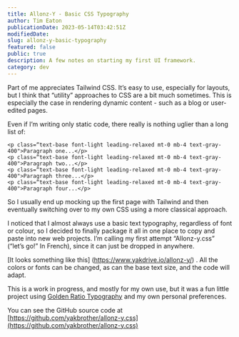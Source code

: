 ```yaml
---
title: Allonz-Y - Basic CSS Typography
author: Tim Eaton
publicationDate: 2023-05-14T03:42:51Z
modifiedDate:
slug: allonz-y-basic-typography
featured: false
public: true
description: A few notes on starting my first UI framework.
category: dev
---
```


Part of me appreciates Tailwind CSS. It’s easy to use, especially for layouts, but I think that “utility” approaches to CSS are a bit much sometimes. This is especially the case in rendering dynamic content - such as a blog or user-edited pages.

Even if I’m writing only static code, there really is nothing uglier than a long list of:

```
<p class=“text-base font-light leading-relaxed mt-0 mb-4 text-gray-400">Paragraph one...</p>
<p class=“text-base font-light leading-relaxed mt-0 mb-4 text-gray-400">Paragraph two...</p>
<p class=“text-base font-light leading-relaxed mt-0 mb-4 text-gray-400">Paragraph three...</p>
<p class=“text-base font-light leading-relaxed mt-0 mb-4 text-gray-400">Paragraph four...</p>
```

So I usually end up mocking up the first page with Tailwind and then eventually switching over to my own CSS using a more classical approach.

I noticed that I almost always use a basic text typography, regardless of font or colour, so I decided to finally package it all in one place to copy and paste into new web projects. I’m calling my first attempt “Allonz-y.css” (“let’s go!” In French), since it can just be dropped in anywhere.

[It looks something like this] (https://www.yakdrive.io/allonz-y/) . All the colors or fonts can be changed, as can the base text size, and the code will adapt.

This is a work in progress, and mostly for my own use, but it was a fun little project using [Golden Ratio Typography](https://pearsonified.com/golden-ratio-typography-intro/) and my own personal preferences.

You can see the GitHub source code at [https://github.com/yakbrother/allonz-y.css](https://github.com/yakbrother/allonz-y.css)
